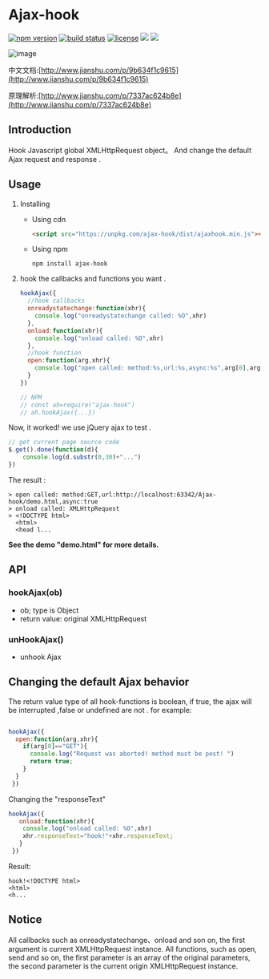 # Ajax-hook

[![npm version](https://img.shields.io/npm/v/ajax-hook.svg)](https://www.npmjs.org/package/ajax-hook) [![build status](https://travis-ci.org/wendux/Ajax-hook.svg?branch=master)](https://travis-ci.org/wendux/Ajax-hook) [![license](https://img.shields.io/github/license/mashape/apistatus.svg)](https://opensource.org/licenses/mit-license.php) ![](https://img.shields.io/badge/typeScript-support-orange.svg)  ![](https://img.shields.io/badge/support-%3E%3Des5-orange.svg)



![image](https://github.com/wendux/Ajax-hook/raw/master/ajaxhook.png)

中文文档:[http://www.jianshu.com/p/9b634f1c9615](http://www.jianshu.com/p/9b634f1c9615)

原理解析:[http://www.jianshu.com/p/7337ac624b8e](http://www.jianshu.com/p/7337ac624b8e)

## Introduction

Hook Javascript global XMLHttpRequest  object。 And change the  default  Ajax  request and response .

## Usage

1. Installing

   - Using cdn 

     ```html
     <script src="https://unpkg.com/ajax-hook/dist/ajaxhook.min.js"></script>
     ```

   - Using npm

     ```shell
     npm install ajax-hook
     ```

2. hook the callbacks and functions you want .

   ```javascript
   hookAjax({
     //hook callbacks
     onreadystatechange:function(xhr){
       console.log("onreadystatechange called: %O",xhr)
     },
     onload:function(xhr){
       console.log("onload called: %O",xhr)
     },
     //hook function
     open:function(arg,xhr){
       console.log("open called: method:%s,url:%s,async:%s",arg[0],arg[1],arg[2])
     }
   })

   // NPM
   // const ah=require("ajax-hook")
   // ah.hookAjax({...})
   ```

Now, it worked! we use jQuery ajax  to test .

```javascript
// get current page source code 
$.get().done(function(d){
    console.log(d.substr(0,30)+"...")
})
```

The result :

```
> open called: method:GET,url:http://localhost:63342/Ajax-hook/demo.html,async:true
> onload called: XMLHttpRequest
> <!DOCTYPE html>
  <html>
  <head l...
```

**See the demo "demo.html" for more details.**

## API

### hookAjax(ob)

- ob; type is Object
- return value: original XMLHttpRequest

### unHookAjax()

- unhook Ajax 

## Changing the default Ajax behavior

The return value type of all hook-functions is boolean, if true, the ajax  will be interrupted ,false or undefined are not . for example:

```javascript

hookAjax({
  open:function(arg,xhr){
    if(arg[0]=="GET"){
      console.log("Request was aborted! method must be post! ")
      return true;
    }
  } 
 })
```

Changing the "responseText"

```javascript
hookAjax({
   onload:function(xhr){
    console.log("onload called: %O",xhr)
    xhr.responseText="hook!"+xhr.responseText;
   }
 })
```

Result:

```
hook!<!DOCTYPE html>
<html>
<h...
```



## Notice

All callbacks such as onreadystatechange、onload and son on, the first argument is current XMLHttpRequest instance. All functions, such as open, send and so on, the first parameter is an array of the original parameters, the second parameter is the current origin XMLHttpRequest instance.


